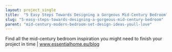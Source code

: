 ```yaml
---
layout: project_single
title:  "5 Easy Steps Towards Designing a Gorgeous Mid-Century Bedroom"
slug: "5-easy-steps-towards-designing-a-gorgeous-mid-century-bedroom"
parent: "mid-century-modern-bedroom-set-design-ideas-youll-love"
---
```

Find all the mid-century bedroom inspiration you might need to finish your project in time | www.essentialhome.eu/blog